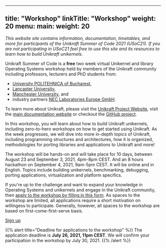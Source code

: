 
---
title: "Workshop"
linkTitle: "Workshop"
weight: 20
menu:
  main:
    weight: 20
---

*This website site contains information, documentation, timetables, and more for
participants of the Unikraft Summer of Code 2021 (USoC21).  If you are not
participating in USoC21 feel free to use this site and its resources to learn
how to build Unikraft unikernels.*

Unikraft Summer of Code is a **free** two week virtual Unikernel and library
Operating Systems workshop held by members of the Unikraft community including
professors, lecturers and PhD students from:

 * [University POLITEHNICA of Bucharest](http://nets.cs.pub.ro),
 * [Lancaster University](https://net.scc.lancs.ac.uk),
 * [Manchester University](https://www.cs.manchester.ac.uk/research/expertise/advanced-processor-technologies/), and
 * industry partners [NEC Laboratories Europe GmbH](http://sysml.neclab.eu).

To learn more about Unikraft, please visit the [Unikraft Project
Website](https://unikraft.org), visit the [main documentation website](http://docs.unikraft.org) or checkout the [GitHub project](https://github.com/unikraft/unikraft).

In this workshop, you will learn about how to build Unikraft unikernels,
including zero-to-hero workshops on how to get started using Unikraft. As the
week progresses, we will dive into more in-depth topics of Unikraft, including
programming structures and architectures, how it is organized, methodologies for
porting libraries and applications to Unikraft and more!

The workshop will be hands-on and will take place for 10 days, between August 23
and September 3, 2021, 4pm-8pm CEST. And an 8 hours hackathon on September 4,
2021, 9am-5pm CEST. It will be online and in English. Topics include building
unikernels, benchmarking, debugging, porting applications, virtualization and
platform specifics.

If you're up to the challenge and want to expand your knowledge in Operating
Systems and unikernels and engage in the Unikraft community, then [apply to the
workshop by filling in this form](https://bit.ly/USoC21Event).  As spaces to the
workshop are limited, all applications require a short motivation on willingess
to participate.  Generally, however, all spaces to the workshop are based on
first-come-first-serve basis.

<a class="btn btn-lg btn-secondary mr-3" href="https://bit.ly/USoC21Event">
  Sign up <i class="fas fa-pen ml-2 "></i>
</a>

{{% alert title="Deadline for applications to the workshop" %}}
The application deadline is **July 26, 2021, 11pm CEST**. We will confirm your
participation in the workshop by July 30, 2021.
{{% /alert %}}
